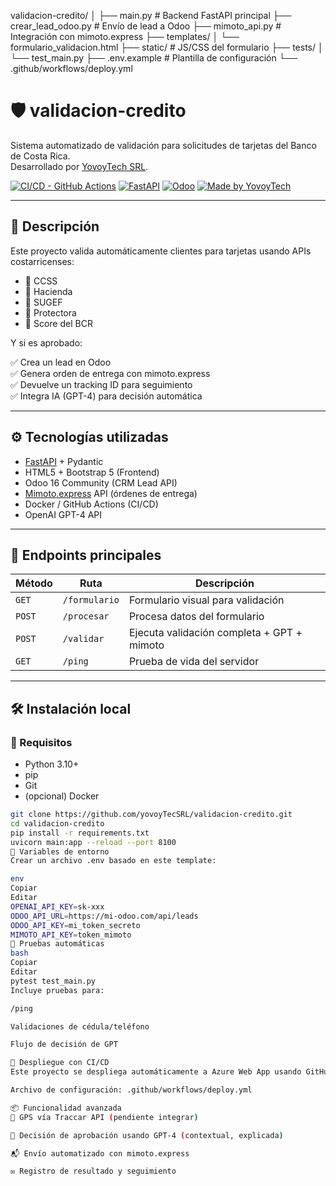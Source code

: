 validacion-credito/
│
├── main.py                   # Backend FastAPI principal
├── crear_lead_odoo.py        # Envío de lead a Odoo
├── mimoto_api.py             # Integración con mimoto.express
├── templates/
│   └── formulario_validacion.html
├── static/                   # JS/CSS del formulario
├── tests/
│   └── test_main.py
├── .env.example              # Plantilla de configuración
└── .github/workflows/deploy.yml



# 🛡️ validacion-credito

Sistema automatizado de validación para solicitudes de tarjetas del Banco de Costa Rica.  
Desarrollado por [YovoyTech SRL](https://yovoytech.com).

[![CI/CD - GitHub Actions](https://github.com/yovoyTecSRL/validacion-credito/actions/workflows/deploy.yml/badge.svg)](https://github.com/yovoyTecSRL/validacion-credito/actions)
[![FastAPI](https://img.shields.io/badge/FastAPI-🚀-green)](https://fastapi.tiangolo.com/)
[![Odoo](https://img.shields.io/badge/Odoo-CRM-purple)](https://www.odoo.com/)
[![Made by YovoyTech](https://img.shields.io/badge/Made%20by-YovoyTech-blue)](https://yovoytech.com)

---

## 📌 Descripción

Este proyecto valida automáticamente clientes para tarjetas usando APIs costarricenses:

- 🔹 CCSS
- 🔹 Hacienda
- 🔹 SUGEF
- 🔹 Protectora
- 🔹 Score del BCR

Y si es aprobado:

✅ Crea un lead en Odoo  
✅ Genera orden de entrega con mimoto.express  
✅ Devuelve un tracking ID para seguimiento  
✅ Integra IA (GPT-4) para decisión automática

---

## ⚙️ Tecnologías utilizadas

- [FastAPI](https://fastapi.tiangolo.com/) + Pydantic
- HTML5 + Bootstrap 5 (Frontend)
- Odoo 16 Community (CRM Lead API)
- [Mimoto.express](https://mimoto.express/) API (órdenes de entrega)
- Docker / GitHub Actions (CI/CD)
- OpenAI GPT-4 API

---

## 🧪 Endpoints principales

| Método | Ruta         | Descripción                              |
|--------|--------------|------------------------------------------|
| `GET`  | `/formulario`| Formulario visual para validación        |
| `POST` | `/procesar`  | Procesa datos del formulario             |
| `POST` | `/validar`   | Ejecuta validación completa + GPT + mimoto |
| `GET`  | `/ping`      | Prueba de vida del servidor              |

---

## 🛠️ Instalación local

### 🔧 Requisitos

- Python 3.10+
- pip
- Git
- (opcional) Docker

```bash
git clone https://github.com/yovoyTecSRL/validacion-credito.git
cd validacion-credito
pip install -r requirements.txt
uvicorn main:app --reload --port 8100
🔐 Variables de entorno
Crear un archivo .env basado en este template:

env
Copiar
Editar
OPENAI_API_KEY=sk-xxx
ODOO_API_URL=https://mi-odoo.com/api/leads
ODOO_API_KEY=mi_token_secreto
MIMOTO_API_KEY=token_mimoto
🧪 Pruebas automáticas
bash
Copiar
Editar
pytest test_main.py
Incluye pruebas para:

/ping

Validaciones de cédula/teléfono

Flujo de decisión de GPT

🚀 Despliegue con CI/CD
Este proyecto se despliega automáticamente a Azure Web App usando GitHub Actions.

Archivo de configuración: .github/workflows/deploy.yml

📦 Funcionalidad avanzada
📍 GPS vía Traccar API (pendiente integrar)

🧠 Decisión de aprobación usando GPT-4 (contextual, explicada)

📬 Envío automatizado con mimoto.express

✉️ Registro de resultado y seguimiento
